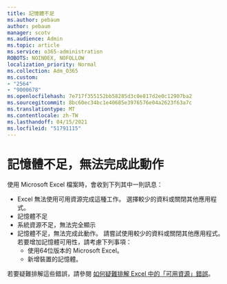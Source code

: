 ```yaml
---
title: 記憶體不足
ms.author: pebaum
author: pebaum
manager: scotv
ms.audience: Admin
ms.topic: article
ms.service: o365-administration
ROBOTS: NOINDEX, NOFOLLOW
localization_priority: Normal
ms.collection: Adm_O365
ms.custom:
- "2564"
- "9000678"
ms.openlocfilehash: 7e717f355152bb58285d3c0e817d2e0c12907ba2
ms.sourcegitcommit: 8bc60ec34bc1e40685e3976576e04a2623f63a7c
ms.translationtype: MT
ms.contentlocale: zh-TW
ms.lasthandoff: 04/15/2021
ms.locfileid: "51791115"
---
```

# <a name="there-isnt-enough-memory-to-complete-this-action"></a>記憶體不足，無法完成此動作

使用 Microsoft Excel 檔案時，會收到下列其中一則訊息：

- Excel 無法使用可用資源完成這種工作。 選擇較少的資料或關閉其他應用程式。
- 記憶體不足
- 系統資源不足，無法完全顯示
- 記憶體不足，無法完成此動作。 請嘗試使用較少的資料或關閉其他應用程式。 若要增加記憶體可用性，請考慮下列事項： 
    - 使用64位版本的 Microsoft Excel。
    - 新增裝置的記憶體。

若要疑難排解這些錯誤，請參閱 [如何疑難排解 Excel 中的「可用資源」錯誤](https://docs.microsoft.com/office/troubleshoot/excel/available-resources-errors)。